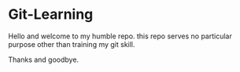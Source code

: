 # Git-Learning
Hello and welcome to my humble repo.
this repo serves no particular purpose other than training my git skill.


Thanks and goodbye.
